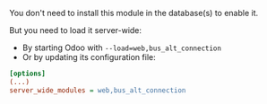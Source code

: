 You don't need to install this module in the database(s) to enable it.

But you need to load it server-wide:

- By starting Odoo with `--load=web,bus_alt_connection`
- Or by updating its configuration file:

``` ini
[options]
(...)
server_wide_modules = web,bus_alt_connection
```

